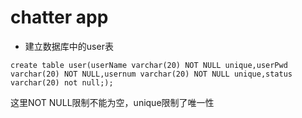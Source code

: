 # chatter app  

* 建立数据库中的user表  

```
create table user(userName varchar(20) NOT NULL unique,userPwd varchar(20) NOT NULL,usernum varchar(20) NOT NULL unique,status varchar(20) not null;);
```  

这里NOT NULL限制不能为空，unique限制了唯一性
